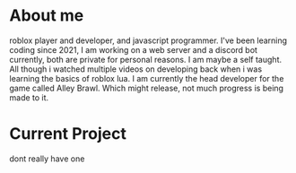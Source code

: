 # About me
roblox player and developer, and javascript programmer. I've been learning coding since 2021, I am working on a web server and a discord bot currently, both are private for
personal reasons. I am maybe a self taught. All though i watched multiple videos on developing back when i was learning the basics of roblox lua. I am currently the head developer for the game
called Alley Brawl. Which might release, not much progress is being made to it.
# Current Project
dont really have one
